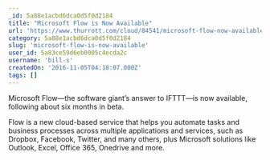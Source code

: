```yaml
---
_id: 5a88e1acbd6dca0d5f0d2184
title: "Microsoft Flow is Now Available"
url: 'https://www.thurrott.com/cloud/84541/microsoft-flow-now-available'
category: 5a88e1acbd6dca0d5f0d2184
slug: 'microsoft-flow-is-now-available'
user_id: 5a83ce59d6eb0005c4ecda2c
username: 'bill-s'
createdOn: '2016-11-05T04:18:07.000Z'
tags: []
---
```


Microsoft Flow—the software giant’s answer to IFTTT—is now available, following about six months in beta.

Flow is a new cloud-based service that helps you automate tasks and business processes across multiple applications and services, such as Dropbox, Facebook, Twitter, and many others, plus Microsoft solutions like Outlook, Excel, Office 365, Onedrive and more. 
